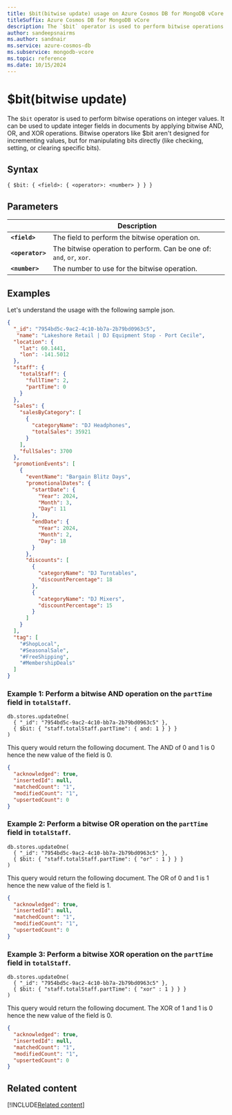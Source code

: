 ```yaml
--- 
title: $bit(bitwise update) usage on Azure Cosmos DB for MongoDB vCore
titleSuffix: Azure Cosmos DB for MongoDB vCore
description: The `$bit` operator is used to perform bitwise operations on integer values.
author: sandeepsnairms
ms.author: sandnair
ms.service: azure-cosmos-db
ms.subservice: mongodb-vcore
ms.topic: reference
ms.date: 10/15/2024
---
```



# $bit(bitwise update)
The `$bit` operator is used to perform bitwise operations on integer values. It can be used to update integer fields in documents by applying bitwise AND, OR, and XOR operations. Bitwise operators like $bit aren't designed for incrementing values, but for manipulating bits directly (like checking, setting, or clearing specific bits).

## Syntax
```
{ $bit: { <field>: { <operator>: <number> } } }
```

## Parameters  
| | Description |
| --- | --- |
| **`<field>`** | The field to perform the bitwise operation on. |
| **`<operator>`** | The bitwise operation to perform. Can be one of: `and`, `or`, `xor`. |
| **`<number>`** | The number to use for the bitwise operation. |

## Examples

Let's understand the usage with the following sample json.

```json
{
  "_id": "7954bd5c-9ac2-4c10-bb7a-2b79bd0963c5",
   "name": "Lakeshore Retail | DJ Equipment Stop - Port Cecile",
  "location": {
    "lat": 60.1441,
    "lon": -141.5012
  },
  "staff": {
    "totalStaff": {
      "fullTime": 2,
      "partTime": 0
    }
  },
  "sales": {
    "salesByCategory": [
      {
        "categoryName": "DJ Headphones",
        "totalSales": 35921
      }
    ],
    "fullSales": 3700
  },
  "promotionEvents": [
    {
      "eventName": "Bargain Blitz Days",
      "promotionalDates": {
        "startDate": {
          "Year": 2024,
          "Month": 3,
          "Day": 11
        },
        "endDate": {
          "Year": 2024,
          "Month": 2,
          "Day": 18
        }
      },
      "discounts": [
        {
          "categoryName": "DJ Turntables",
          "discountPercentage": 18
        },
        {
          "categoryName": "DJ Mixers",
          "discountPercentage": 15
        }
      ]
    }
  ],
  "tag": [
    "#ShopLocal",
    "#SeasonalSale",
    "#FreeShipping",
    "#MembershipDeals"
  ]
}
```

### Example 1: Perform a bitwise AND operation on the `partTime` field in `totalStaff`.

```shell
db.stores.updateOne(
  { "_id": "7954bd5c-9ac2-4c10-bb7a-2b79bd0963c5" },
  { $bit: { "staff.totalStaff.partTime": { and: 1 } } }
)
```

This query would return the following document. The AND of 0 and 1 is 0 hence the new value of the field is 0.

```json
{
  "acknowledged": true,
  "insertedId": null,
  "matchedCount": "1",
  "modifiedCount": "1",
  "upsertedCount": 0
}
```


### Example 2:  Perform a bitwise OR operation on the `partTime` field in `totalStaff`.

```shell
db.stores.updateOne(
  { "_id": "7954bd5c-9ac2-4c10-bb7a-2b79bd0963c5" },
  { $bit: { "staff.totalStaff.partTime": { "or" : 1 } } }
)
```

This query would return the following document. The OR of 0 and 1 is 1 hence the new value of the field is 1.

```json
{
  "acknowledged": true,
  "insertedId": null,
  "matchedCount": "1",
  "modifiedCount": "1",
  "upsertedCount": 0
}
```

### Example 3: Perform a bitwise XOR operation on the `partTime` field in `totalStaff`.
```shell
db.stores.updateOne(
  { "_id": "7954bd5c-9ac2-4c10-bb7a-2b79bd0963c5" },
  { $bit: { "staff.totalStaff.partTime": { "xor" : 1 } } }
)
```
This query would return the following document. The XOR of 1 and 1 is 0 hence the new value of the field is 0.

```json
{
  "acknowledged": true,
  "insertedId": null,
  "matchedCount": "1",
  "modifiedCount": "1",
  "upsertedCount": 0
}
```


## Related content
[!INCLUDE[Related content](../includes/related-content.md)]